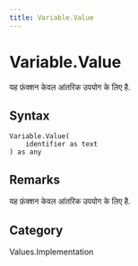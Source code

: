 ```yaml
---
title: Variable.Value
---
```


# Variable.Value


यह फ़ंक्शन केवल आंतरिक उपयोग के लिए है.


## Syntax

```powerquery
Variable.Value(
    identifier as text
) as any
```


## Remarks

यह फ़ंक्शन केवल आंतरिक उपयोग के लिए है.



## Category
Values.Implementation
